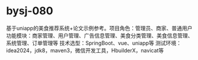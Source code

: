 # bysj-080
基于uniapp的美食推荐系统+论文示例参考。项目角色：管理员、商家、普通用户 功能模块：商家管理、用户管理、广告信息管理、美食分类管理、美食信息管理、系统管理、订单管理等 技术选型：SpringBoot、vue、uniapp等 测试环境：idea2024，jdk8，maven3，微信开发工具，HbuilderX，navicat等
